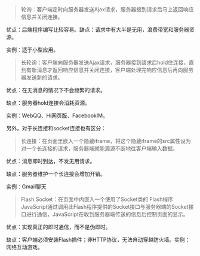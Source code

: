 
>轮询：客户端定时向服务器发送Ajax请求，服务器接到请求后马上返回响应信息并关闭连接。

优点：后端程序编写比较容易。缺点：请求中有大半是无用，浪费带宽和服务器资源。

实例：适于小型应用。

>长轮询：客户端向服务器发送Ajax请求，服务器接到请求后hold住连接，直到有新消息才返回响应信息并关闭连接，客户端处理完响应信息后再向服务器发送新的请求。

优点：在无消息的情况下不会频繁的请求。

缺点：服务器hold连接会消耗资源。

实例：WebQQ、Hi网页版、FacebookIM。

另外，对于长连接和socket连接也有区分：

>长连接：在页面里嵌入一个隐蔵iframe，将这个隐蔵iframe的src属性设为对一个长连接的请求，服务器端就能源源不断地往客户端输入数据。

优点：消息即时到达，不发无用请求。

缺点：服务器维护一个长连接会增加开销。

实例：Gmail聊天

>Flash Socket：在页面中内嵌入一个使用了Socket类的 Flash程序JavaScript通过调用此Flash程序提供的Socket接口与服务器端的Socket接口进行通信，JavaScript在收到服务器端传送的信息后控制页面的显示。

优点：实现真正的即时通信，而不是伪即时。

缺点：客户端必须安装Flash插件；非HTTP协议，无法自动穿越防火墙。实例：网络互动游戏。
